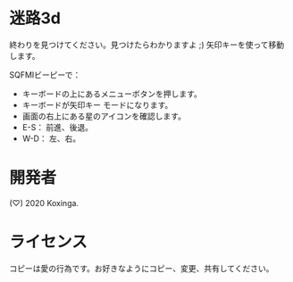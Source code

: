 # 迷路3d
終わりを見つけてください。見つけたらわかりますよ ;)
矢印キーを使って移動します。

SQFMIビーピーで：
* キーボードの上にあるメニューボタンを押します。
* キーボードが矢印キー モードになります。
* 画面の右上にある星のアイコンを確認します。
* E-S： 前進、後退。
* W-D： 左、右。

# 開発者
(♡) 2020 Koxinga.

# ライセンス
コピーは愛の行為です。お好きなようにコピー、変更、共有してください。